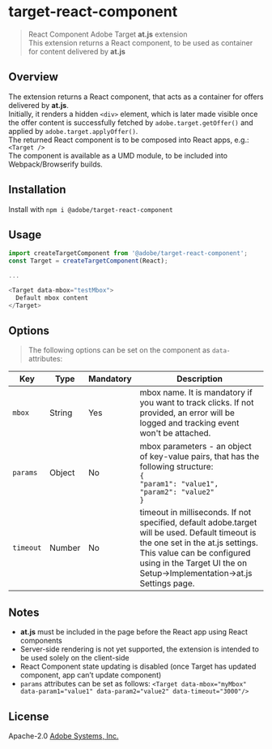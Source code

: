 # target-react-component
> React Component Adobe Target **at.js** extension  
> This extension returns a React component, to be used as container for content delivered by **at.js**

## Overview

The extension returns a React component, that acts as a container for offers delivered by **at.js**.  
Initially, it renders a hidden `<div>` element, which is later made visible once the offer content is successfully fetched by `adobe.target.getOffer()` and applied by `adobe.target.applyOffer()`.  
The returned React component is to be composed into React apps, e.g.: `<Target />`  
The component is available as a UMD module, to be included into Webpack/Browserify builds.

## Installation

Install with `npm i @adobe/target-react-component`

## Usage

```javascript (ES6)
import createTargetComponent from '@adobe/target-react-component';
const Target = createTargetComponent(React);

...

<Target data-mbox="testMbox">
  Default mbox content
</Target>
```  

## Options

> The following options can be set on the component as `data-` attributes:

Key | Type | Mandatory | Description
--- | ---- | --------- | -----------
`mbox` | String | Yes | mbox name. It is mandatory if you want to track clicks. If not provided, an error will be logged and tracking event won't be attached.
`params` | Object | No | mbox parameters - an object of key-value pairs, that has the following structure:<br>`{`<br>`"param1": "value1",`<br>`"param2": "value2"`<br>`}`
`timeout` | Number | No | timeout in milliseconds. If not specified, default adobe.target will be used. Default timeout is the one set in the at.js settings. This value can be configured using in the Target UI the on Setup->Implementation->at.js Settings page.

## Notes

* **at.js** must be included in the page before the React app using React components
* Server-side rendering is not yet supported, the extension is intended to be used solely on the client-side
* React Component state updating is disabled (once Target has updated component, app can’t update component)
* `params` attributes can be set as follows: `<Target data-mbox="myMbox" data-param1="value1" data-param2="value2" data-timeout="3000"/>`

## License

Apache-2.0 [Adobe Systems, Inc.](http://www.adobe.com)
